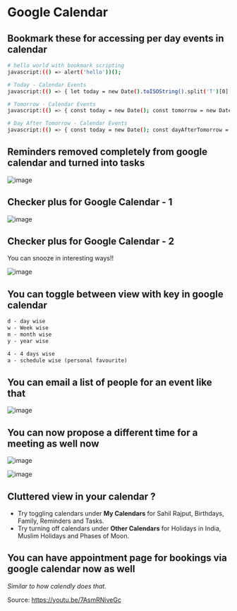 # Google Calendar

## Bookmark these for accessing per day events in calendar

```bash
# hello world with bookmark scripting
javascript:(() => alert('hello'))();

# Today - Calendar Events
javascript:(() => { let today = new Date().toISOString().split('T')[0].replaceAll('-', ''); window.location  = `https://calendar.google.com/calendar/u/0/r/search?start=${today}&end=${today}` })();

# Tomorrow - Calendar Events
javascript:(() => { const today = new Date(); const tomorrow = new Date(today); tomorrow.setDate(today.getDate() + 1);let tomorrowFormatted = tomorrow.toISOString().split('T')[0].replaceAll('-', ''); window.location  = `https://calendar.google.com/calendar/u/0/r/search?start=${tomorrowFormatted}&end=${tomorrowFormatted}` })();

# Day After Tomorrow - Calendar Events
javascript:(() => { const today = new Date(); const dayAfterTomorrow = new Date(today); dayAfterTomorrow.setDate(today.getDate() + 2);let dayAfterTomorrowFormatted = dayAfterTomorrow.toISOString().split('T')[0].replaceAll('-', ''); window.location  = `https://calendar.google.com/calendar/u/0/r/search?start=${dayAfterTomorrowFormatted}&end=${dayAfterTomorrowFormatted}` })();
```

## Reminders removed completely from google calendar and turned into tasks

![image](https://github.com/sahilrajput03/sahilrajput03/assets/31458531/edbc9928-0ccc-439d-a17f-261a326402de)

## Checker plus for Google Calendar - 1

![image](https://user-images.githubusercontent.com/31458531/235355919-b09c9fde-b0fb-4954-8b3f-fb4caabfd6e6.png)


## Checker plus for Google Calendar - 2

You can snooze in interesting ways!!

![image](https://user-images.githubusercontent.com/31458531/235356054-bdb0f470-4c91-492b-80ad-e66dbc92d961.png)

## You can toggle between view with key in google calendar

```txt
d - day wise
w - Week wise
m - month wise
y - year wise

4 - 4 days wise
a - schedule wise (personal favourite)
```


## You can email a list of people for an event like that

![image](https://user-images.githubusercontent.com/31458531/223677550-8f84b2a1-db6d-47f2-9703-e6ca984f4789.png)


## You can now propose a different time for a meeting as well now

![image](https://user-images.githubusercontent.com/31458531/187061831-5e107b7e-665e-4a98-bbea-0933dd644c60.png)

![image](https://user-images.githubusercontent.com/31458531/187061921-0718776b-b436-42c0-ad85-01598ec45053.png)


## Cluttered view in your calendar ?

- Try toggling calendars under **My Calendars** for Sahil Rajput, Birthdays, Family, Reminders and Tasks.
- Try turning off calendars under **Other Calendars** for Holidays in India, Muslim Holidays and Phases of Moon.

## You can have appointment page for bookings via google calendar now as well

*Similar to how calendly does that.*

Source: https://youtu.be/7AsmRNiveGc

